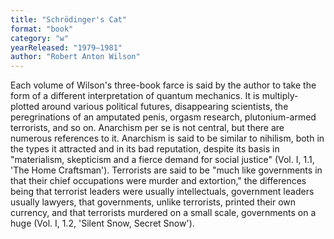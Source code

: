 ```yaml
---
title: "Schrödinger's Cat"
format: "book"
category: "w"
yearReleased: "1979–1981"
author: "Robert Anton Wilson"
---
```

Each volume of Wilson's three-book farce is said by the author to take the form of a different interpretation of quantum mechanics. It is multiply-plotted around various political futures, disappearing scientists, the peregrinations of an amputated penis, orgasm research, plutonium-armed terrorists, and so on. Anarchism per se is not central, but there are numerous references to it.  Anarchism is said to be similar to nihilism, both in the types it attracted and  in its bad reputation, despite its basis in "materialism, skepticism and a  fierce demand for social justice" (Vol. I, 1.1, 'The Home Craftsman').  Terrorists are said to be "much like governments in that their chief occupations  were murder and extortion," the differences being that terrorist leaders were  usually intellectuals, government leaders usually lawyers, that governments,  unlike terrorists, printed their own currency, and that terrorists murdered on a  small scale, governments on a huge (Vol. I, 1.2, 'Silent Snow, Secret Snow').
 
